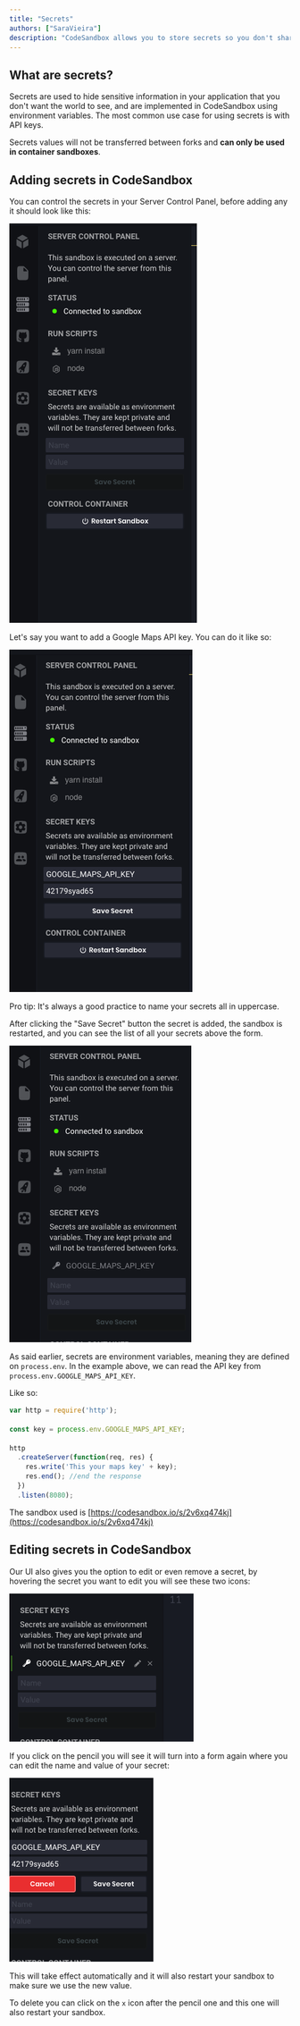```yaml
---
title: "Secrets"
authors: ["SaraVieira"]
description: "CodeSandbox allows you to store secrets so you don't share your keys"
---
```


## What are secrets?

Secrets are used to hide sensitive information in your application that you don't want the world to see, and are implemented in CodeSandbox using environment variables.
The most common use case for using secrets is with API keys.

Secrets values will not be transferred between forks and **can only be used in container sandboxes**.

## Adding secrets in CodeSandbox

You can control the secrets in your Server Control Panel, before adding any it should look like this:

![No Secrets](./images/secrets-1.png)

Let's say you want to add a Google Maps API key. You can do it like so:

![Map Secrets](./images/secrets-2.png)

Pro tip: It's always a good practice to name your secrets all in uppercase.

After clicking the "Save Secret" button the secret is added, the sandbox is restarted, and you can see the list of all your secrets above the form.

![Secrets](./images/secrets-3.png)

As said earlier, secrets are environment variables, meaning they are defined on `process.env`. In the example above, we can read the API key from `process.env.GOOGLE_MAPS_API_KEY`.

Like so:

```js
var http = require('http');

const key = process.env.GOOGLE_MAPS_API_KEY;

http
  .createServer(function(req, res) {
    res.write('This your maps key' + key);
    res.end(); //end the response
  })
  .listen(8080);
```

The sandbox used is [https://codesandbox.io/s/2v6xq474kj](https://codesandbox.io/s/2v6xq474kj)

## Editing secrets in CodeSandbox

Our UI also gives you the option to edit or even remove a secret, by hovering the secret you want to edit you will see these two icons:

![Icons](./images/secrets-4.png)

If you click on the pencil you will see it will turn into a form again where you can edit the name and value of your secret:

![Icons](./images/secrets-5.png)

This will take effect automatically and it will also restart your sandbox to make sure we use the new value.

To delete you can click on the `x` icon after the pencil one and this one will also restart your sandbox.
